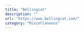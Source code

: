 ```yaml
---
title: "Bellingcat"
description: ""
url: "https://www.bellingcat.com/"
category: "Miscellaneous"
---
```

